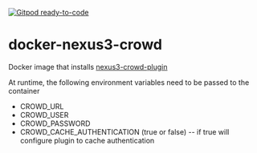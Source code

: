 [![Gitpod ready-to-code](https://img.shields.io/badge/Gitpod-ready--to--code-blue?logo=gitpod)](https://gitpod.io/#https://github.com/Dwolla/docker-nexus3-crowd)

# docker-nexus3-crowd

Docker image that installs [nexus3-crowd-plugin](https://github.com/pingunaut/nexus3-crowd-plugin)

At runtime, the following environment variables need to be passed to the container
- CROWD_URL
- CROWD_USER
- CROWD_PASSWORD
- CROWD_CACHE_AUTHENTICATION (true or false)
-- if true will configure plugin to cache authentication
